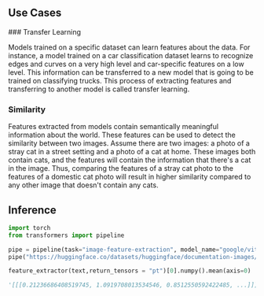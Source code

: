 ## Use Cases

### Transfer Learning

Models trained on a specific dataset can learn features about the data. For instance, a model trained on a car classification dataset learns to recognize edges and curves on a very high level and car-specific features on a low level. This information can be transferred to a new model that is going to be trained on classifying trucks. This process of extracting features and transferring to another model is called transfer learning.

### Similarity

Features extracted from models contain semantically meaningful information about the world. These features can be used to detect the similarity between two images. Assume there are two images: a photo of a stray cat in a street setting and a photo of a cat at home. These images both contain cats, and the features will contain the information that there's a cat in the image. Thus, comparing the features of a stray cat photo to the features of a domestic cat photo will result in higher similarity compared to any other image that doesn't contain any cats.

## Inference

```python
import torch
from transformers import pipeline

pipe = pipeline(task="image-feature-extraction", model_name="google/vit-base-patch16-384", framework="pt", pool=True)
pipe("https://huggingface.co/datasets/huggingface/documentation-images/resolve/main/cats.png")

feature_extractor(text,return_tensors = "pt")[0].numpy().mean(axis=0)

'[[[0.21236686408519745, 1.0919708013534546, 0.8512550592422485, ...]]]'
```
